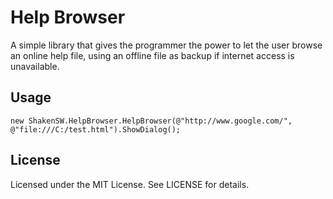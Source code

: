 Help Browser
============

A simple library that gives the programmer the power to let the user browse an online help file, using an offline file as backup if internet access is unavailable.

Usage
----------

`new ShakenSW.HelpBrowser.HelpBrowser(@"http://www.google.com/", @"file:///C:/test.html").ShowDialog();`

License
----------

Licensed under the MIT License.  See LICENSE for details.
